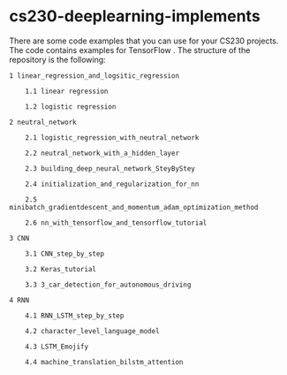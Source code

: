 # cs230-deeplearning-implements

There are some code examples that you can use for your CS230 projects. The code contains examples for TensorFlow . The structure of the repository is the following:

```
1 linear_regression_and_logsitic_regression

	1.1 linear regression

	1.2 logistic regression

2 neutral_network

	2.1 logistic_regression_with_neutral_network

	2.2 neutral_network_with_a_hidden_layer

	2.3 building_deep_neural_network_SteyByStey

	2.4 initialization_and_regularization_for_nn

	2.5 minibatch_gradientdescent_and_momentum_adam_optimization_method

	2.6 nn_with_tensorflow_and_tensorflow_tutorial

3 CNN

	3.1 CNN_step_by_step

	3.2 Keras_tutorial

	3.3 3_car_detection_for_autonomous_driving

4 RNN

	4.1 RNN_LSTM_step_by_step

	4.2 character_level_language_model

	4.3 LSTM_Emojify

	4.4 machine_translation_bilstm_attention
```

